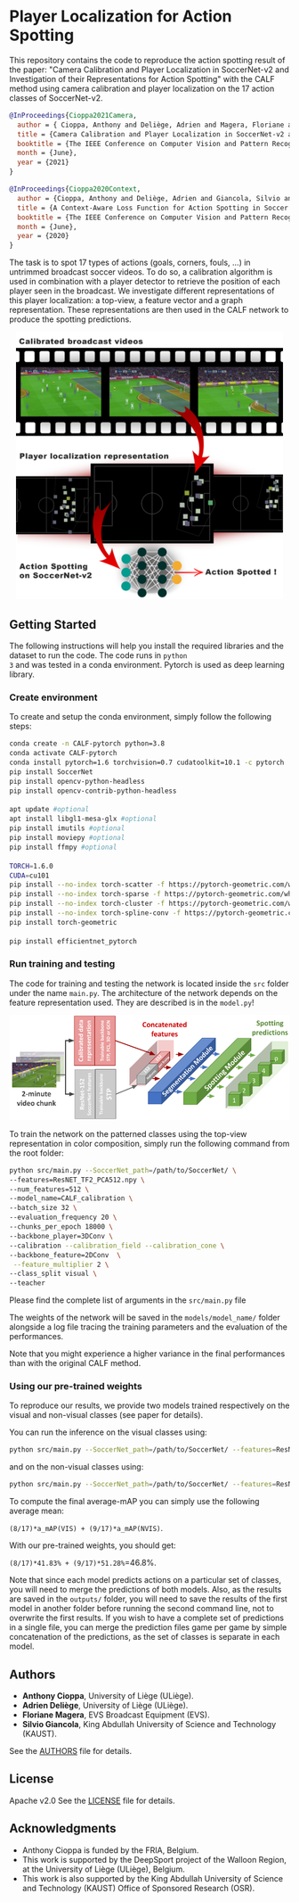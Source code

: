 # Player Localization for Action Spotting

This repository contains the code to reproduce the action spotting result of the paper: "Camera Calibration and Player Localization in SoccerNet-v2 and Investigation of their Representations for Action Spotting" with the CALF method using camera calibration and player localization on the 17 action classes of SoccerNet-v2.


```bibtex
@InProceedings{Cioppa2021Camera,
  author = { Cioppa, Anthony and Deliège, Adrien and Magera, Floriane and Giancola, Silvio and Barnich, Olivier and Ghanem, Bernard and Van Droogenbroeck, Marc},
  title = {Camera Calibration and Player Localization in SoccerNet-v2 and Investigation of their Representations for Action Spotting},
  booktitle = {The IEEE Conference on Computer Vision and Pattern Recognition (CVPR) Workshops},
  month = {June},
  year = {2021}
}
```


```bibtex
@InProceedings{Cioppa2020Context,
  author = {Cioppa, Anthony and Deliège, Adrien and Giancola, Silvio and Ghanem, Bernard and Van Droogenbroeck, Marc and Gade, Rikke and Moeslund, Thomas B.},
  title = {A Context-Aware Loss Function for Action Spotting in Soccer Videos},
  booktitle = {The IEEE Conference on Computer Vision and Pattern Recognition (CVPR)},
  month = {June},
  year = {2020}
}
```

The task is to spot 17 types of actions (goals, corners, fouls, ...) in untrimmed broadcast soccer videos. To do so, a calibration algorithm is used in combination with a player detector to retrieve the position of each player seen in the broadcast. We investigate different representations of this player localization: a top-view, a feature vector and a graph representation. These representations are then used in the CALF network to produce the spotting predictions.

<p align="center"><img src="img/Abstract.png" width="480"></p>


## Getting Started

The following instructions will help you install the required libraries and the dataset to run the code. The code runs in <code>python 3</code> and was tested in a conda environment. Pytorch is used as deep learning library.


### Create environment

To create and setup the conda environment, simply follow the following steps:

```bash
conda create -n CALF-pytorch python=3.8
conda activate CALF-pytorch
conda install pytorch=1.6 torchvision=0.7 cudatoolkit=10.1 -c pytorch
pip install SoccerNet
pip install opencv-python-headless
pip install opencv-contrib-python-headless

apt update #optional
apt install libgl1-mesa-glx #optional
pip install imutils #optional
pip install moviepy #optional
pip install ffmpy #optional

TORCH=1.6.0
CUDA=cu101
pip install --no-index torch-scatter -f https://pytorch-geometric.com/whl/torch-${TORCH}+${CUDA}.html
pip install --no-index torch-sparse -f https://pytorch-geometric.com/whl/torch-${TORCH}+${CUDA}.html
pip install --no-index torch-cluster -f https://pytorch-geometric.com/whl/torch-${TORCH}+${CUDA}.html
pip install --no-index torch-spline-conv -f https://pytorch-geometric.com/whl/torch-${TORCH}+${CUDA}.html
pip install torch-geometric

pip install efficientnet_pytorch
```

### Run training and testing

The code for training and testing the network is located inside the <code>src</code> folder under the name <code>main.py</code>. The architecture of the network depends on the feature representation used. They are described is in the <code>model.py</code>!

<p align="center"><img src="img/network.png" width="640"></p>

To train the network on the patterned classes using the top-view representation in color composition, simply run the following command from the root folder:

```bash
python src/main.py --SoccerNet_path=/path/to/SoccerNet/ \
--features=ResNET_TF2_PCA512.npy \
--num_features=512 \
--model_name=CALF_calibration \
--batch_size 32 \
--evaluation_frequency 20 \
--chunks_per_epoch 18000 \
--backbone_player=3DConv \
--calibration --calibration_field --calibration_cone \
--backbone_feature=2DConv  \
 --feature_multiplier 2 \
--class_split visual \
--teacher
```

Please find the complete list of arguments in the <code>src/main.py</code> file

The weights of the network will be saved in the <code>models/model_name/</code> folder alongside a log file tracing the training parameters and the evaluation of the performances. 

Note that you might experience a higher variance in the final performances than with the original CALF method.

### Using our pre-trained weights

To reproduce our results, we provide two models trained respectively on the visual and non-visual classes (see paper for details).

You can run the inference on the visual classes using:

```bash
python src/main.py --SoccerNet_path=/path/to/SoccerNet/ --features=ResNET_TF2_PCA512.npy --num_features=512 --model_name=Calib_Best_VIS --batch_size 32 --backbone_player=3DConv --calibration --calibration_field --calibration_cone --backbone_feature=2DConv  --feature_multiplier 2 --with_resnet 34 --with_dense --class_split visual --test_only 
```

and on the non-visual classes using:

```bash
python src/main.py --SoccerNet_path=/path/to/SoccerNet/ --features=ResNET_TF2_PCA512.npy --num_features=512 --model_name=Calib_Best_NVIS --batch_size 32 --backbone_feature=2DConv --feature_multiplier 2 --class_split nonvisual --test_only
```

To compute the final average-mAP you can simply use the following average mean:

<code>(8/17)*a_mAP(VIS) + (9/17)*a_mAP(NVIS)</code>.

With our pre-trained weights, you should get:

<code>(8/17)*41.83% + (9/17)*51.28%</code>=46.8%.

Note that since each model predicts actions on a particular set of classes, you will need to merge the predictions of both models. Also, as the results are saved in the <code>outputs/</code> folder, you will need to save the results of the first model in another folder before running the second command line, not to overwrite the first results. If you wish to have a complete set of predictions in a single file, you can merge the prediction files game per game by simple concatenation of the predictions, as the set of classes is separate in each model.


## Authors

* **Anthony Cioppa**, University of Liège (ULiège).
* **Adrien Deliège**, University of Liège (ULiège).
* **Floriane Magera**,  EVS Broadcast Equipment (EVS).
* **Silvio Giancola**, King Abdullah University of Science and Technology (KAUST).

See the [AUTHORS](AUTHORS) file for details.


## License

Apache v2.0
See the [LICENSE](LICENSE) file for details.

## Acknowledgments

* Anthony Cioppa is funded by the FRIA, Belgium.
* This work is supported by the DeepSport project of the Walloon Region, at the University of Liège (ULiège), Belgium.
* This work is also supported by the King Abdullah University of Science and Technology (KAUST) Office of Sponsored Research (OSR).
